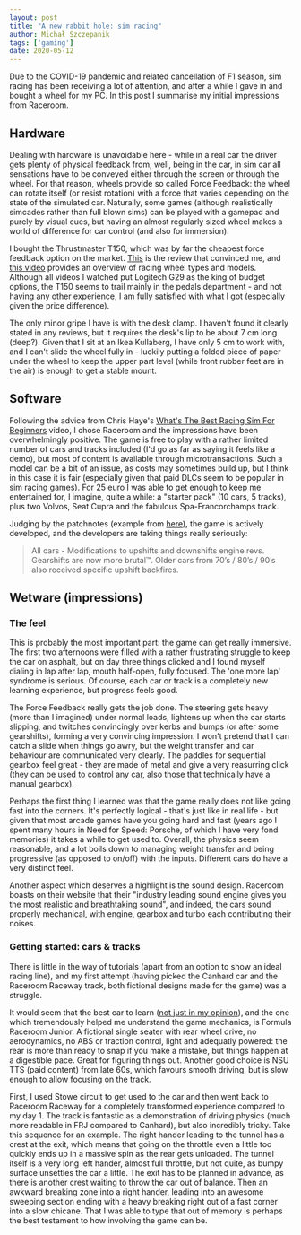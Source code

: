 ```yaml
---
layout: post
title: "A new rabbit hole: sim racing"
author: Michał Szczepanik
tags: ['gaming']
date: 2020-05-12
---
```


Due to the COVID-19 pandemic and related cancellation of F1 season, sim racing has been receiving a lot of attention, and after a while I gave in and bought a wheel for my PC. In this post I summarise my initial impressions from Raceroom.

## Hardware

Dealing with hardware is unavoidable here - while in a real car the driver gets plenty of physical feedback from, well, being in the car, in sim car all sensations have to be conveyed either through the screen or through the wheel. For that reason, wheels provide so called Force Feedback: the wheel can rotate itself (or resist rotation) with a force that varies depending on the state of the simulated car. Naturally, some games (although realistically simcades rather than full blown sims) can be played with a gamepad and purely by visual cues, but having an almost regularly sized wheel makes a world of difference for car control (and also for immersion).

I bought the Thrustmaster T150, which was by far the cheapest force feedback option on the market. [This](https://youtu.be/uvynGx_pgl8) is the review that convinced me, and [this video](https://youtu.be/fMiT_Jsk4rU) provides an overview of racing wheel types and models. Although all videos I watched put Logitech G29 as the king of budget options, the T150 seems to trail mainly in the pedals department - and not having any other experience, I am fully satisfied with what I got (especially given the price difference).

The only minor gripe I have is with the desk clamp. I haven't found it clearly stated in any reviews, but it requires the desk's lip to be about 7 cm long (deep?). Given that I sit at an Ikea Kullaberg, I have only 5 cm to work with, and I can't slide the wheel fully in - luckily putting a folded piece of paper under the wheel to keep the upper part level (while front rubber feet are in the air) is enough to get a stable mount.

## Software

Following the advice from Chris Haye's [What's The Best Racing Sim For Beginners](https://www.youtube.com/watch?v=j76QQSWxmWQ) video, I chose Raceroom and the impressions have been overwhelmingly positive. The game is free to play with a rather limited number of cars and tracks included (I'd go as far as saying it feels like a demo), but most of content is available through microtransactions. Such a model can be a bit of an issue, as costs may sometimes build up, but I think in this case it is fair (especially given that paid DLCs seem to be popular in sim racing games). For 25 euro I was able to get enough to keep me entertained for, I imagine, quite a while: a "starter pack" (10 cars, 5 tracks), plus two Volvos, Seat Cupra and the fabulous Spa-Francorchamps track.

Judging by the patchnotes (example from [here](https://forum.sector3studios.com/index.php?threads/raceroom-patchnotes-thread.261/page-7#post-200143)), the game is actively developed, and the developers are taking things really seriously:

> All cars - Modifications to upshifts and downshifts engine revs. Gearshifts are now more brutal™. Older cars from 70’s / 80’s / 90’s also received specific upshift backfires.

## Wetware (impressions)

### The feel

This is probably the most important part: the game can get really immersive. The first two afternoons were filled with a rather frustrating struggle to keep the car on asphalt, but on day three things clicked and I found myself dialing in lap after lap, mouth half-open, fully focused. The 'one more lap' syndrome is serious. Of course, each car or track is a completely new learning experience, but progress feels good.

The Force Feedback really gets the job done. The steering gets heavy (more than I imagined) under normal loads, lightens up when the car starts slipping, and twitches convincingly over kerbs and bumps (or after some gearshifts), forming a very convincing impression. I won't pretend that I can catch a slide when things go awry, but the weight transfer and car behaviour are communicated very clearly. The paddles for sequential gearbox feel great - they are made of metal and give a very reasurring click (they can be used to control any car, also those that technically have a manual gearbox).

Perhaps the first thing I learned was that the game really does not like going fast into the corners. It's perfectly logical - that's just like in real life - but given that most arcade games have you going hard and fast (years ago I spent many hours in Need for Speed: Porsche, of which I have very fond memories) it takes a while to get used to. Overall, the physics seem reasonable, and a lot boils down to managing weight transfer and being progressive (as opposed to on/off) with the inputs. Different cars do have a very distinct feel.

Another aspect which deserves a highlight is the sound design. Raceroom boasts on their website that their "industry leading sound engine gives you the most realistic and breathtaking sound", and indeed, the cars sound properly mechanical, with engine, gearbox and turbo each contributing their noises.

### Getting started: cars & tracks

There is little in the way of tutorials (apart from an option to show an ideal racing line), and my first attempt (having picked the Canhard car and the Raceroom Raceway track, both fictional designs made for the game) was a struggle.

It would seem that the best car to learn ([not just in my opinion](https://forum.sector3studios.com/index.php?threads/opinion-what-the-best-car-to-learn-in.14908/#post-201899)), and the one which tremendously helped me understand the game mechanics, is Formula Raceroom Junior. A fictional single seater with rear wheel drive, no aerodynamics, no ABS or traction control, light and adequatly powered: the rear is more than ready to snap if you make a mistake, but things happen at a digestible pace. Great for figuring things out. Another good choice is NSU TTS (paid content) from late 60s, which favours smooth driving, but is slow enough to allow focusing on the track.

First, I used Stowe circuit to get used to the car and then went back to Raceroom Raceway for a completely transformed experience compared to my day 1. The track is fantastic as a demonstration of driving physics (much more readable in FRJ compared to Canhard), but also incredibly tricky. Take this sequence for an example. The right hander leading to the tunnel has a crest at the exit, which means that going on the throttle even a little too quickly ends up in a massive spin as the rear gets unloaded. The tunnel itself is a very long left hander, almost full throttle, but not quite, as bumpy surface unsettles the car a little. The exit has to be planned in advance, as there is another crest waiting to throw the car out of balance. Then an awkward breaking zone into a right hander, leading into an awesome sweeping section ending with a heavy breaking right out of a fast corner into a slow chicane. That I was able to type that out of memory is perhaps the best testament to how involving the game can be.
